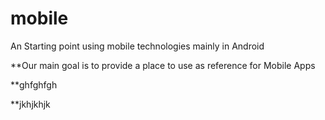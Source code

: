 # mobile
An Starting  point using mobile technologies mainly in Android

**Our main goal is to provide a place to use as reference for Mobile Apps 

**ghfghfgh 

**jkhjkhjk






